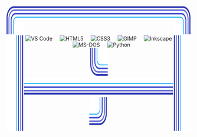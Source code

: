 <div align="center">
  <div width="520"> <img src=".github/assets/corner-top-left.svg" width="10%" height="80" alt=""><!-- --><img
      src=".github/assets/edge-top.svg" valign="top" width="80%" height="48" alt=""><!-- --><img
      src=".github/assets/corner-top-right.svg" width="10%" height="80" alt=""> 
  </div>
  <div> <img src=".github/assets/edge-left.svg" align="right" width="10%" height="260" alt=""><img
      src=".github/assets/edge-right.svg" align="left" width="10%" height="260" alt="">
    <div width="80%" align="center"> <img
        src="https://cdn.jsdelivr.net/gh/devicons/devicon/icons/vscode/vscode-original.svg" height="40" alt="VS Code">
      <img width="12"> <img src="https://cdn.jsdelivr.net/gh/devicons/devicon/icons/html5/html5-original.svg"
        height="40" alt="HTML5"> <img width="12"> <img
        src="https://cdn.jsdelivr.net/gh/devicons/devicon/icons/css3/css3-original.svg" height="40" alt="CSS3"> <img
        width="12"> <img src="https://cdn.jsdelivr.net/gh/devicons/devicon/icons/gimp/gimp-original.svg" height="40"
        alt="GIMP"> <img width="12"> <img
        src="https://cdn.jsdelivr.net/gh/devicons/devicon/icons/inkscape/inkscape-original.svg" height="40"
        alt="Inkscape"> <img width="12"> <img
        src="https://cdn.jsdelivr.net/gh/devicons/devicon/icons/msdos/msdos-original.svg" height="40" alt="MS-DOS"> <img
        width="12"> <img src="https://cdn.jsdelivr.net/gh/devicons/devicon/icons/python/python-original.svg" height="40"
        alt="Python"> </div>
  </div>
  <div width="520"> <img src=".github/assets/corner-bottom-left.svg" width="10%" height="80" alt=""><!-- --><img
      src=".github/assets/edge-bottom.svg" width="80%" height="48" alt=""><!-- --><img
      src=".github/assets/corner-bottom-right.svg" width="10%" height="80" alt=""> </div>
</div>
